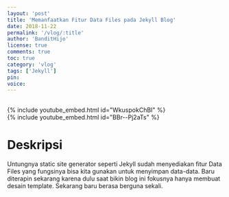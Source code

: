 ```yaml
---
layout: 'post'
title: 'Memanfaatkan Fitur Data Files pada Jekyll Blog'
date: 2018-11-22
permalink: '/vlog/:title'
author: 'BanditHijo'
license: true
comments: true
toc: true
category: 'vlog'
tags: ['Jekyll']
pin:
voice:
---
```


<div style="margin-top:30px;"></div>

{% include youtube_embed.html id="WkuspokChBI" %}
<br>
{% include youtube_embed.html id="BBr--Pj2aTs" %}

# Deskripsi

Untungnya static site generator seperti Jekyll sudah menyediakan fitur Data Files yang fungsinya bisa kita gunakan untuk menyimpan data-data. Baru diterapin sekarang karena dulu saat bikin blog ini fokusnya hanya membuat desain template. Sekarang baru berasa berguna sekali.
